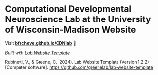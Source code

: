 
# Computational Developmental Neuroscience Lab at the University of Wisconsin-Madison Website

Visit **[bfscheve.github.io/CDNlab](https://bfscheve.github.io/CDNlab)** 🚀

_Built with [Lab Website Template](https://greene-lab.gitbook.io/lab-website-template-docs)_

Rubinetti, V., & Greene, C. (2024). Lab Website Template (Version 1.2.2) [Computer software]. https://github.com/greenelab/lab-website-template
